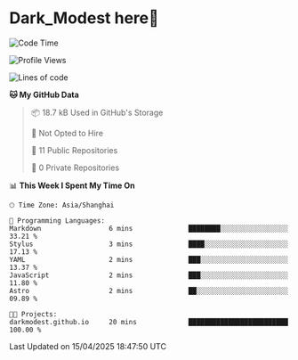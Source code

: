 # Dark_Modest here👋
<!--
<img align="left" src="https://github-readme-stats.vercel.app/api/top-langs/?username=DarkModest" height=255>
<img align="left" src="https://github-readme-stats.vercel.app/api?username=DarkModest&include_all_commits=true&count_private-true&custom_title=Dark_Modest'%20GitHub%20Stats&line_height=30&show_icons=true&hide_border=false&bg_color=ffffff&title_color=000000&icon_color=000000&text_color=463467"><br>
-->
<!--START_SECTION:waka-->
![Code Time](http://img.shields.io/badge/Code%20Time-208%20hrs%2012%20mins-blue)

![Profile Views](http://img.shields.io/badge/Profile%20Views-0-blue)

![Lines of code](https://img.shields.io/badge/From%20Hello%20World%20I%27ve%20Written-176.9%20thousand%20lines%20of%20code-blue)

**🐱 My GitHub Data** 

> 📦 18.7 kB Used in GitHub's Storage 
 > 
> 🚫 Not Opted to Hire
 > 
> 📜 11 Public Repositories 
 > 
> 🔑 0 Private Repositories 
 > 
📊 **This Week I Spent My Time On** 

```text
🕑︎ Time Zone: Asia/Shanghai

💬 Programming Languages: 
Markdown                 6 mins              ████████░░░░░░░░░░░░░░░░░   33.21 % 
Stylus                   3 mins              ████░░░░░░░░░░░░░░░░░░░░░   17.13 % 
YAML                     2 mins              ███░░░░░░░░░░░░░░░░░░░░░░   13.37 % 
JavaScript               2 mins              ███░░░░░░░░░░░░░░░░░░░░░░   11.80 % 
Astro                    2 mins              ██░░░░░░░░░░░░░░░░░░░░░░░   09.89 % 

🐱‍💻 Projects: 
darkmodest.github.io     20 mins             █████████████████████████   100.00 % 
```


 Last Updated on 15/04/2025 18:47:50 UTC
<!--END_SECTION:waka-->
